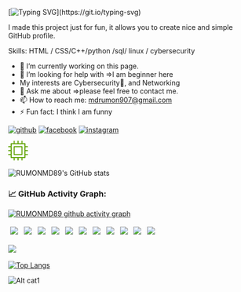 [![Typing SVG](https://readme-typing-svg.herokuapp.com?lines=Hi+there+%F0%9F%91%8B...;+my+name+is+RUMON+MD;+you+can+also+call+me+RUMON;)](https://git.io/typing-svg)
  

I made this project just for fun, it allows you to create nice and simple GitHub  profile.

Skills: HTML / CSS/C++/python /sql/ linux / cybersecurity

- 🔭 I’m currently working on this page. 
- 🤔 I’m looking for help with =>I am beginner here 
- My interests are Cybersecurity🔐, and Networking
- 💬 Ask me about =>please feel free to contact me.  
- 📫 How to reach me: mdrumon907@gmail.com 
- ⚡ Fun fact: I think I am funny  


[<img src='https://cdn.jsdelivr.net/npm/simple-icons@3.0.1/icons/github.svg' alt='github' height='40' color = red>](https://github.com/https://github.com/RUMONMD89)  [<img src='https://cdn.jsdelivr.net/npm/simple-icons@3.0.1/icons/facebook.svg' alt='facebook' height='40'>](https://www.facebook.com/https://www.facebook.com/rumonh3)  [<img src='https://cdn.jsdelivr.net/npm/simple-icons@3.0.1/icons/instagram.svg' alt='instagram' height='40'>](https://www.instagram.com/https://www.instagram.com/rumon709//)  

<a href='https://docs.github.com/en/developers'><img src='https://raw.githubusercontent.com/acervenky/animated-github-badges/master/assets/devbadge.gif' width='40' height='40'></a> 

![RUMONMD89's GitHub stats](https://github-readme-stats.vercel.app/api?username=RUMONMD89&show_icons=true&theme=city_lights)
<!--   GitHub stats graph -->
### 📈 GitHub Activity Graph:
[![RUMONMD89 github activity graph](https://activity-graph.herokuapp.com/graph?username=RUMONMD89&theme=react-dark)](https://github.com/RUMONMD89/github-readme-activity-graph)

<!--Languages-->
 
<img src="./images/language-icons/csharp.png" height="40" style="vertical-align:down; margin:4px">
 <img src="./images/language-icons/cpp.png" height="40" style="vertical-align:down; margin:4px">
<img src="./images/language-icons/python.png" height="40" style="vertical-align:down; margin:4px">
<img src="./images/language-icons/html.png" height="40" style="vertical-align:down; margin:4px">
  <img src="./images/language-icons/css.png" height="40" style="vertical-align:down; margin:4px">
 <img src="./images/language-icons/javascript.png" height="40" style="vertical-align:down; margin:4px">
<img src="./images/language-icons/java.png" height="40" style="vertical-align:down; margin:4px">

<!--Tools-->

<img src="./images/language-icons/git.png" height="40" style="vertical-align:down; margin:4px">
<img src="./images/language-icons/github.png" height="40" style="vertical-align:down; margin:4px">
<img src="./images/language-icons/vscode.png" height="40" style="vertical-align:down; margin:4px">
<img src="./images/language-icons/vs.png" height="40" style="vertical-align:down; margin:4px">
<br />


<!--[![Top Langs](https://github-readme-stats.vercel.app/api/top-langs/?username=IngridAkeida&show_icons=true&theme=tokyonight)
](https://github.com/anuraghazra/github-readme-stats)-->

<img src="https://github-readme-streak-stats.herokuapp.com/?user=RUMONMD89&layout=compact&theme=tokyonight"></img>


[![Top Langs](https://github-readme-stats.vercel.app/api/top-langs/?username=RUMONMD89&layout=compact&theme=tokyonight)](https://github.com/anuraghazra/github-readme-stats) 

![Alt cat1](https://media.giphy.com/media/FcqKy4Kj7XOK0hCW4g/giphy.gif)

